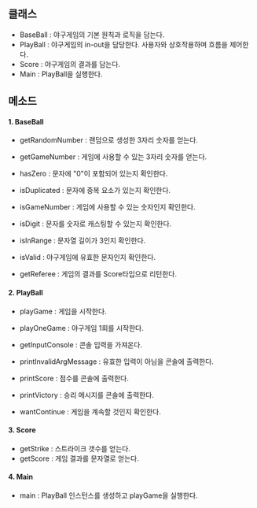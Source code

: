 ## 클래스
- BaseBall : 야구게임의 기본 원칙과 로직을 담는다.
- PlayBall : 야구게임의 in-out을 담당한다. 사용자와 상호작용하며 흐름을 제어한다.
- Score    : 야구게임의 결과를 담는다.
- Main     : PlayBall을 실행한다.

## 메소드
#### 1. BaseBall
- getRandomNumber   : 랜덤으로 생성한 3자리 숫자를 얻는다.
- getGameNumber     : 게임에 사용할 수 있는 3자리 숫자를 얻는다.  

- hasZero           : 문자에 "0"이 포함되어 있는지 확인한다.
- isDuplicated      : 문자에 중복 요소가 있는지 확인한다.
- isGameNumber      : 게임에 사용할 수 있는 숫자인지 확인한다.  

- isDigit           : 문자를 숫자로 캐스팅할 수 있는지 확인한다.
- isInRange         : 문자열 길이가 3인지 확인한다.
- isValid           : 야구게임에 유효한 문자인지 확인한다.

- getReferee        : 게임의 결과를 Score타입으로 리턴한다.  

#### 2. PlayBall
- playGame          : 게임을 시작한다.
- playOneGame       : 야구게임 1회를 시작한다.  

- getInputConsole   : 콘솔 입력을 가져온다.  
- printInvalidArgMessage : 유효한 입력이 아님을 콘솔에 출력한다.

- printScore        : 점수를 콘솔에 출력한다.
- printVictory      : 승리 메시지를 콘솔에 출력한다.
- wantContinue      : 게임을 계속할 것인지 확인한다.

#### 3. Score
- getStrike         : 스트라이크 갯수를 얻는다.
- getScore          : 게임 결과를 문자열로 얻는다.

#### 4. Main
- main              : PlayBall 인스턴스를 생성하고 playGame을 실행한다.

